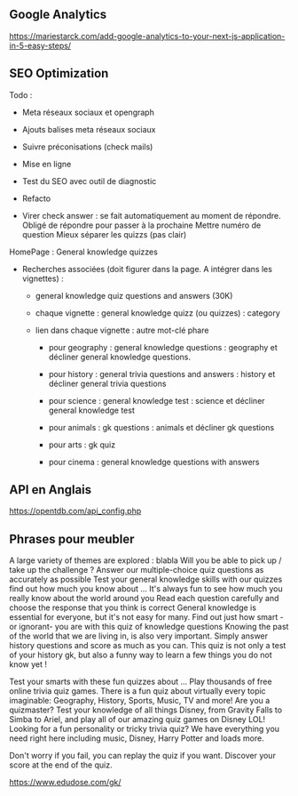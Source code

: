 ## Google Analytics
https://mariestarck.com/add-google-analytics-to-your-next-js-application-in-5-easy-steps/

## SEO Optimization

Todo :

- Meta réseaux sociaux et opengraph
- Ajouts balises meta réseaux sociaux
- Suivre préconisations (check mails)
- Mise en ligne
- Test du SEO avec outil de diagnostic
- Refacto

- Virer check answer : se fait automatiquement au moment de répondre.
Obligé de répondre pour passer à la prochaine
Mettre numéro de question
Mieux séparer les quizzs (pas clair)

HomePage : General knowledge quizzes

- Recherches associées (doit figurer dans la page. A intégrer dans les vignettes) :

  - general knowledge quiz questions and answers (30K)
  - chaque vignette : general knowledge quizz (ou quizzes) : category

  - lien dans chaque vignette : autre mot-clé phare

    - pour geography : general knowledge questions : geography
      et décliner general knowledge questions.

    - pour history : general trivia questions and answers : history
      et décliner general trivia questions

    - pour science : general knowledge test : science
      et décliner general knowledge test

    - pour animals : gk questions : animals
      et décliner gk questions

    - pour arts : gk quiz

    - pour cinema : general knowledge questions with answers

## API en Anglais

https://opentdb.com/api_config.php

## Phrases pour meubler

A large variety of themes are explored : blabla
Will you be able to pick up / take up the challenge ?
Answer our multiple-choice quiz questions as accurately as possible
Test your general knowledge skills with our quizzes
find out how much you know about ...
It's always fun to see how much you really know about the world around you
Read each question carefully and choose the response that you think is correct
General knowledge is essential for everyone, but it's not easy for many.
Find out just how smart -or ignorant- you are with this quiz of knowledge questions
Knowing the past of the world that we are living in, is also very important.
Simply answer history questions and score as much as you can.
This quiz is not only a test of your history gk, but also a funny way to learn a few things you do not know yet !

Test your smarts with these fun quizzes about ...
Play thousands of free online trivia quiz games. There is a fun quiz about virtually every topic imaginable: Geography, History, Sports, Music, TV and more!
Are you a quizmaster? Test your knowledge of all things Disney, from Gravity Falls to Simba to Ariel, and play all of our amazing quiz games on Disney LOL!
Looking for a fun personality or tricky trivia quiz? We have everything you need right here including music, Disney, Harry Potter and loads more.

Don't worry if you fail, you can replay the quiz if you want.
Discover your score at the end of the quiz.

https://www.edudose.com/gk/
